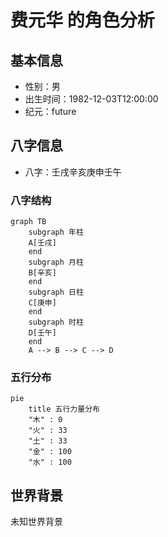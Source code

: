 # 费元华 的角色分析

## 基本信息
- 性别：男
- 出生时间：1982-12-03T12:00:00
- 纪元：future

## 八字信息
- 八字：壬戌辛亥庚申壬午

### 八字结构
```mermaid
graph TB
    subgraph 年柱
    A[壬戌]
    end
    subgraph 月柱
    B[辛亥]
    end
    subgraph 日柱
    C[庚申]
    end
    subgraph 时柱
    D[壬午]
    end
    A --> B --> C --> D
```

### 五行分布
```mermaid
pie
    title 五行力量分布
    "木" : 0
    "火" : 33
    "土" : 33
    "金" : 100
    "水" : 100
```

## 世界背景
未知世界背景